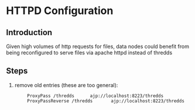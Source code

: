 # HTTPD Configuration

## Introduction

Given high volumes of http requests for files, data nodes could benefit from being reconfigured to serve files via apache httpd instead of thredds

## Steps

1. remove old entries (these are too general):

```
        ProxyPass /thredds      ajp://localhost:8223/thredds
        ProxyPassReverse /thredds       ajp://localhost:8223/thredds
```
